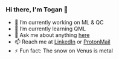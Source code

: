 ### Hi there, I'm Togan 👋


- 🔭 I’m currently working on ML & QC
- 🌱 I’m currently learning QML
- 💬 Ask me about anything [here](https://github.com/T0gan/T0gan/issues)
- 📫 Reach me at [LinkedIn](https://www.linkedin.com/in/togan-tlimakhov-514a231b5/) or [ProtonMail](mailto:toghn010@protonmail.ch)
- ⚡ Fun fact: The snow on Venus is metal
